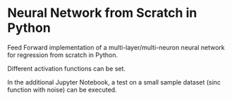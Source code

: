 # Neural Network from Scratch in Python
Feed Forward implementation of a multi-layer/multi-neuron neural network for regression from scratch in Python.

Different activation functions can be set.

In the additional Jupyter Notebook, a test on a small sample dataset (sinc function with noise) can be executed.
